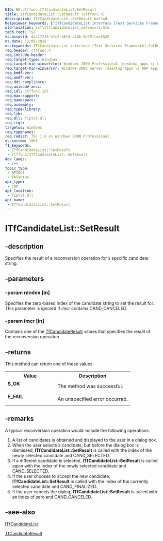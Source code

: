 ```yaml
---
UID: NF:ctffunc.ITfCandidateList.SetResult
title: ITfCandidateList::SetResult (ctffunc.h)
description: ITfCandidateList::SetResult method
helpviewer_keywords: ["ITfCandidateList interface [Text Services Framework]","SetResult method","ITfCandidateList.SetResult","ITfCandidateList::SetResult","SetResult","SetResult method [Text Services Framework]","SetResult method [Text Services Framework]","ITfCandidateList interface","_tsf_itfcandidatelist_setresult_ref","ctffunc/ITfCandidateList::SetResult","tsf.itfcandidatelist_setresult"]
old-location: tsf\itfcandidatelist_setresult.htm
tech.root: TSF
ms.assetid: dcc172f9-4fc3-46f4-a1db-0e75fceafb28
ms.date: 12/05/2018
ms.keywords: ITfCandidateList interface [Text Services Framework],SetResult method, ITfCandidateList.SetResult, ITfCandidateList::SetResult, SetResult, SetResult method [Text Services Framework], SetResult method [Text Services Framework],ITfCandidateList interface, _tsf_itfcandidatelist_setresult_ref, ctffunc/ITfCandidateList::SetResult, tsf.itfcandidatelist_setresult
req.header: ctffunc.h
req.include-header: 
req.target-type: Windows
req.target-min-winverclnt: Windows 2000 Professional [desktop apps \| UWP apps]
req.target-min-winversvr: Windows 2000 Server [desktop apps \| UWP apps]
req.kmdf-ver: 
req.umdf-ver: 
req.ddi-compliance: 
req.unicode-ansi: 
req.idl: Ctffunc.idl
req.max-support: 
req.namespace: 
req.assembly: 
req.type-library: 
req.lib: 
req.dll: Tiptsf.dll
req.irql: 
targetos: Windows
req.typenames: 
req.redist: TSF 1.0 on Windows 2000 Professional
ms.custom: 19H1
f1_keywords:
 - ITfCandidateList::SetResult
 - ctffunc/ITfCandidateList::SetResult
dev_langs:
 - c++
topic_type:
 - APIRef
 - kbSyntax
api_type:
 - COM
api_location:
 - Tiptsf.dll
api_name:
 - ITfCandidateList::SetResult
---
```


# ITfCandidateList::SetResult


## -description

Specifies the result of a reconversion operation for s specific candidate string.

## -parameters

### -param nIndex [in]

Specifies the zero-based index of the candidate string to set the result for. This parameter is ignored if <i>imcr</i> contains CAND_CANCELED.

### -param imcr [in]

Contains one of the <a href="/windows/win32/api/ctffunc/ne-ctffunc-tfcandidateresult">TfCandidateResult</a> values that specifies the result of the reconversion operation.

## -returns

This method can return one of these values.

<table>
<tr>
<th>Value</th>
<th>Description</th>
</tr>
<tr>
<td width="40%">
<dl>
<dt><b>S_OK</b></dt>
</dl>
</td>
<td width="60%">
The method was successful.

</td>
</tr>
<tr>
<td width="40%">
<dl>
<dt><b>E_FAIL</b></dt>
</dl>
</td>
<td width="60%">
An unspecified error occurred.

</td>
</tr>
</table>

## -remarks

A typical reconversion operation would include the following operations.

<ol>
<li>A list of candidates is obtained and displayed to the user in a dialog box.</li>
<li>When the user selects a candidate, but before the dialog box is dismissed, <b>ITfCandidateList::SetResult</b> is called with the index of the newly selected candidate and CAND_SELECTED.</li>
<li>If a different candidate is selected, <b>ITfCandidateList::SetResult</b> is called agian with the index of the newly selected candidate and CAND_SELECTED.</li>
<li>If the user chooses to accept the new candidate, <b>ITfCandidateList::SetResult</b> is called with the index of the currently selected candidate and CAND_FINALIZED.</li>
<li>If the user cancels the dialog, <b>ITfCandidateList::SetResult</b> is called with an index of zero and CAND_CANCELED.</li>
</ol>

## -see-also

<a href="/windows/desktop/api/ctffunc/nn-ctffunc-itfcandidatelist">ITfCandidateList</a>



<a href="/windows/win32/api/ctffunc/ne-ctffunc-tfcandidateresult">TfCandidateResult
      </a>

